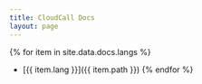 ```yaml
---
title: CloudCall Docs
layout: page
---
```

{% for item in site.data.docs.langs %}
   * [{{ item.lang }}]({{ item.path }})
{% endfor %}
